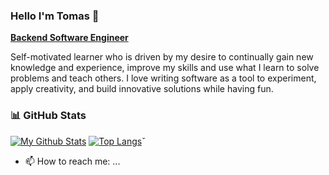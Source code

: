 ### Hello I'm Tomas 👋
<b><ins>Backend Software Engineer</ins></b>

Self-motivated learner who is driven by my desire to continually gain new knowledge and experience, improve my skills and use what I learn to solve problems and teach others. 
I love writing software as a tool to experiment, apply creativity, and build innovative solutions while having fun.


### 📊 GitHub Stats

[![My Github Stats](https://github-readme-stats.vercel.app/api?username=tomasgvgt&show_icons=true&theme=gruvbox)](https://github.com/tomasgvgt)
[![Top Langs](https://github-readme-stats.vercel.app/api/top-langs/?username=tomasgvgt&layout=compact&show_icons=true&theme=gruvbox)](https://github.com/tomasgvgt)ˇ


- 📫 How to reach me: ...

